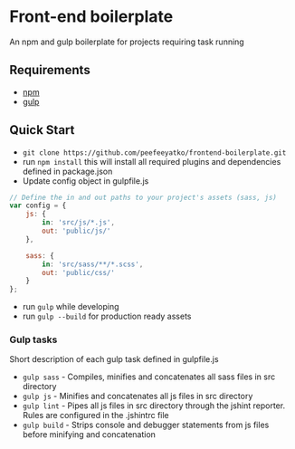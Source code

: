Front-end boilerplate
=====================

An npm and gulp boilerplate for projects requiring task running

## Requirements
* [npm](https://npmjs.com/)
* [gulp](http://gulpjs.com/)

## Quick Start
* `git clone https://github.com/peefeeyatko/frontend-boilerplate.git`
* run `npm install` this will install all required plugins and dependencies defined in package.json
* Update config object in gulpfile.js
```js
// Define the in and out paths to your project's assets (sass, js)
var config = {
    js: {
        in: 'src/js/*.js',
        out: 'public/js/'
    },

    sass: {
        in: 'src/sass/**/*.scss',
        out: 'public/css/'
    }
};
```
* run `gulp` while developing
* run `gulp --build` for production ready assets

### Gulp tasks
Short description of each gulp task defined in gulpfile.js
* `gulp sass` - Compiles, minifies and concatenates all sass files in src directory
* `gulp js` - Minifies and concatenates all js files in src directory
* `gulp lint` - Pipes all js files in src directory through the jshint reporter. Rules are configured in the .jshintrc file
* `gulp build` - Strips console and debugger statements from js files before minifying and concatenation
